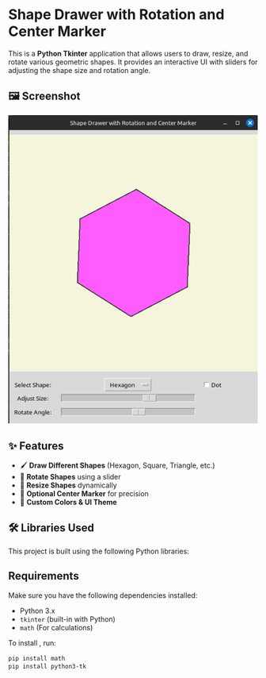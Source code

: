 # Shape Drawer with Rotation and Center Marker  

This is a **Python Tkinter** application that allows users to draw, resize, and rotate various geometric shapes. It provides an interactive UI with sliders for adjusting the shape size and rotation angle.  

## 🖼️ Screenshot  
![Clock and Calendar Screenshot](preview3.png)

## ✨ Features  
- 🖌️ **Draw Different Shapes** (Hexagon, Square, Triangle, etc.)  
- 🔄 **Rotate Shapes** using a slider  
- 📏 **Resize Shapes** dynamically  
- 🎯 **Optional Center Marker** for precision  
- 🎨 **Custom Colors & UI Theme**  

## 🛠️ Libraries Used  
This project is built using the following Python libraries:  

## Requirements  
Make sure you have the following dependencies installed:  
- Python 3.x  
- `tkinter` (built-in with Python)  
- `math` (For calculations)  

To install , run:  
```bash
pip install math
pip install python3-tk
